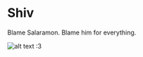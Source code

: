 # Shiv

Blame Salaramon. Blame him for everything.


![alt text](http://gittens.r15.railsrumble.com//badge/isakvik/Shiv_game "gittens") :3
